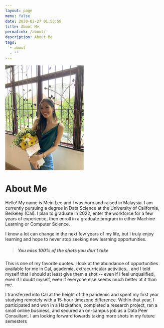 ```yaml
---
layout: page
menu: false
date: 2020-02-27 01:53:59
title: About Me
permalink: /about/
description: About Me
tags:
  - about
  - ""
---
```

<img class="img-rounded" src="/assets/img/uploads/profile.png" alt="Mein Lee" width="250">

# About Me

Hello! My name is Mein Lee and I was born and raised in Malaysia. I am currently pursuing a degree in Data Science at the University of California, Berkeley (Cal). I plan to graduate in 2022, enter the workforce for a few years of experience, then enroll in a graduate program in either Machine Learning or Computer Science.

I know a lot can change in the next few years of my life, but I truly enjoy learning and hope to never stop seeking new learning opportunities.

> ##### You miss 100% of the shots you don't take
>
>

This is one of my favorite quotes. I look at the abundance of opportunities available for me in Cal, academia, extracurricular activities... and I told myself that I should at least give them a shot -- even if I feel unqualified, even if I doubt myself, even if everyone else seems much better at it than me.

I transferred into Cal at the height of the pandemic and spent my first year studying remotely with a 15-hour timezone difference. Within that year, I participated and won in a Hackathon, completed a research project, ran a small online business, and secured an on-campus job as a Data Peer Consultant. I am looking forward towards taking more shots in my future semesters